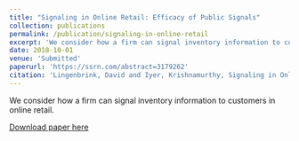 ```yaml
---
title: "Signaling in Online Retail: Efficacy of Public Signals"
collection: publications
permalink: /publication/signaling-in-online-retail
excerpt: 'We consider how a firm can signal inventory information to customers in online retail.'
date: 2018-10-01
venue: 'Submitted'
paperurl: 'https://ssrn.com/abstract=3179262'
citation: 'Lingenbrink, David and Iyer, Krishnamurthy, Signaling in Online Retail: Efficacy of Public Signals (May 15, 2018). Available at SSRN: https://ssrn.com/abstract=3179262 or http://dx.doi.org/10.2139/ssrn.3179262'
---
```

We consider how a firm can signal inventory information to customers in online retail.

[Download paper here](https://ssrn.com/abstract=3179262)
